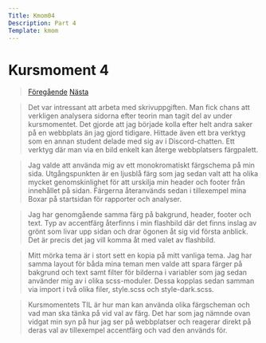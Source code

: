```yaml
---
Title: Kmom04
Description: Part 4
Template: kmom
---
```


Kursmoment 4
==================
><a href="kmom03" class="show"><i class="fas fa-arrow-left"></i> Föregående</a> <a href="kmom05" class="show">Nästa <i class="fas fa-arrow-right"></i> </a>

>Det var intressant att arbeta med skrivuppgiften. Man fick chans att verkligen analysera sidorna efter teorin man tagit del av under kursmomentet. Det gjorde att jag började kolla efter helt andra saker på en webbplats än jag gjord tidigare. Hittade även ett bra verktyg som en annan student delade med sig av i Discord-chatten. Ett verktyg där man via en bild enkelt kan återge webbplatsers färgpalett. 

>Jag valde att använda mig av ett monokromatiskt färgschema på min sida. Utgångspunkten är en ljusblå färg som jag sedan valt att ha olika mycket genomskinlighet för att urskilja min header och footer från innehållet på sidan. Färgerna återanvänds sedan i tillexempel mina Boxar på startsidan för rapporter och analyser. 

>Jag har genomgående samma färg på bakgrund, header, footer och text. Typ av accentfärg återfinns i min flashbild där det finns inslag av grönt som livar upp sidan och drar ögonen åt sig vid första anblick. Det är precis det jag vill komma åt med valet av flashbild. 

>Mitt mörka tema är i stort sett en kopia på mitt vanliga tema. Jag har samma layout för båda mina teman men valde att spara färger på bakgrund och text samt filter för bilderna i variabler som jag sedan använder mig av i olika scss-moduler. Dessa kopplas sedan samman via import i två olika filer, style.scss och style-dark.scss.

>Kursmomentets TIL är hur man kan använda olika färgscheman och vad man ska tänka på vid val av färg. Det har som jag nämnde ovan vidgat min syn på hur jag ser på webbplatser och reagerar direkt på deras val av tillexempel accentfärg och vad den används för. 
